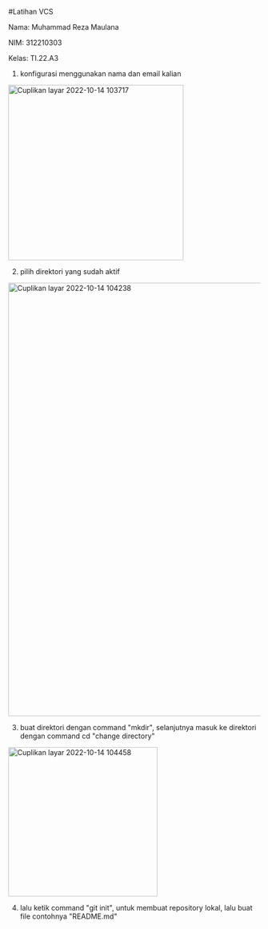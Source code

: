 #Latihan VCS

Nama: Muhammad Reza Maulana

NIM: 312210303

Kelas: TI.22.A3

1. konfigurasi menggunakan nama dan email kalian

<img width="350" alt="Cuplikan layar 2022-10-14 103717" src="https://user-images.githubusercontent.com/115516607/195762454-f7f839cf-91fa-4bbd-be3c-ca248e35083f.png">

2. pilih direktori yang sudah aktif

<img width="865" alt="Cuplikan layar 2022-10-14 104238" src="https://user-images.githubusercontent.com/115516607/195762988-6cc382fa-bbbd-40c7-9436-b5af26d6a8ea.png">

3. buat direktori dengan command "mkdir", selanjutnya masuk ke direktori dengan command cd "change directory"

<img width="298" alt="Cuplikan layar 2022-10-14 104458" src="https://user-images.githubusercontent.com/115516607/195763658-ead059e0-a299-448a-8bf3-c6e8d9d78a77.png">

4. lalu ketik command "git init", untuk membuat repository lokal, lalu buat file contohnya "README.md"
